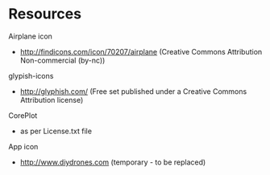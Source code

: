 Resources
=========
Airplane icon
- http://findicons.com/icon/70207/airplane (Creative Commons Attribution Non-commercial (by-nc))

glypish-icons
- http://glyphish.com/ (Free set published under a Creative Commons Attribution license)

CorePlot
- as per License.txt file

App icon
- http://www.diydrones.com (temporary - to be replaced)

